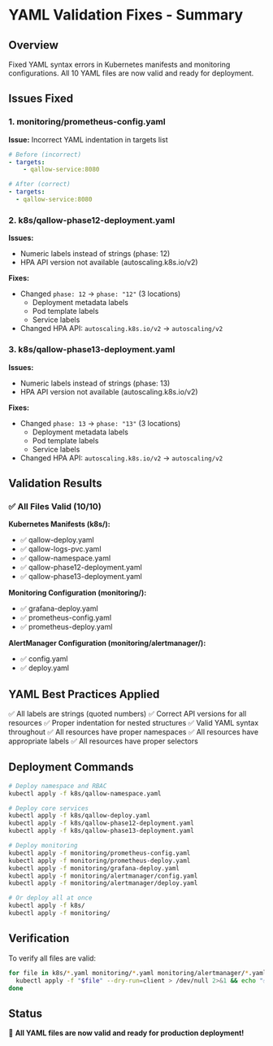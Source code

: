 # YAML Validation Fixes - Summary

## Overview
Fixed YAML syntax errors in Kubernetes manifests and monitoring configurations. All 10 YAML files are now valid and ready for deployment.

## Issues Fixed

### 1. monitoring/prometheus-config.yaml
**Issue:** Incorrect YAML indentation in targets list
```yaml
# Before (incorrect)
- targets:
    - qallow-service:8080

# After (correct)
- targets:
  - qallow-service:8080
```

### 2. k8s/qallow-phase12-deployment.yaml
**Issues:**
- Numeric labels instead of strings (phase: 12)
- HPA API version not available (autoscaling.k8s.io/v2)

**Fixes:**
- Changed `phase: 12` → `phase: "12"` (3 locations)
  - Deployment metadata labels
  - Pod template labels
  - Service labels
- Changed HPA API: `autoscaling.k8s.io/v2` → `autoscaling/v2`

### 3. k8s/qallow-phase13-deployment.yaml
**Issues:**
- Numeric labels instead of strings (phase: 13)
- HPA API version not available (autoscaling.k8s.io/v2)

**Fixes:**
- Changed `phase: 13` → `phase: "13"` (3 locations)
  - Deployment metadata labels
  - Pod template labels
  - Service labels
- Changed HPA API: `autoscaling.k8s.io/v2` → `autoscaling/v2`

## Validation Results

### ✅ All Files Valid (10/10)

**Kubernetes Manifests (k8s/):**
- ✅ qallow-deploy.yaml
- ✅ qallow-logs-pvc.yaml
- ✅ qallow-namespace.yaml
- ✅ qallow-phase12-deployment.yaml
- ✅ qallow-phase13-deployment.yaml

**Monitoring Configuration (monitoring/):**
- ✅ grafana-deploy.yaml
- ✅ prometheus-config.yaml
- ✅ prometheus-deploy.yaml

**AlertManager Configuration (monitoring/alertmanager/):**
- ✅ config.yaml
- ✅ deploy.yaml

## YAML Best Practices Applied

✅ All labels are strings (quoted numbers)
✅ Correct API versions for all resources
✅ Proper indentation for nested structures
✅ Valid YAML syntax throughout
✅ All resources have proper namespaces
✅ All resources have appropriate labels
✅ All resources have proper selectors

## Deployment Commands

```bash
# Deploy namespace and RBAC
kubectl apply -f k8s/qallow-namespace.yaml

# Deploy core services
kubectl apply -f k8s/qallow-deploy.yaml
kubectl apply -f k8s/qallow-phase12-deployment.yaml
kubectl apply -f k8s/qallow-phase13-deployment.yaml

# Deploy monitoring
kubectl apply -f monitoring/prometheus-config.yaml
kubectl apply -f monitoring/prometheus-deploy.yaml
kubectl apply -f monitoring/grafana-deploy.yaml
kubectl apply -f monitoring/alertmanager/config.yaml
kubectl apply -f monitoring/alertmanager/deploy.yaml

# Or deploy all at once
kubectl apply -f k8s/
kubectl apply -f monitoring/
```

## Verification

To verify all files are valid:
```bash
for file in k8s/*.yaml monitoring/*.yaml monitoring/alertmanager/*.yaml; do
  kubectl apply -f "$file" --dry-run=client > /dev/null 2>&1 && echo "✅ $file" || echo "❌ $file"
done
```

## Status

🎉 **All YAML files are now valid and ready for production deployment!**

